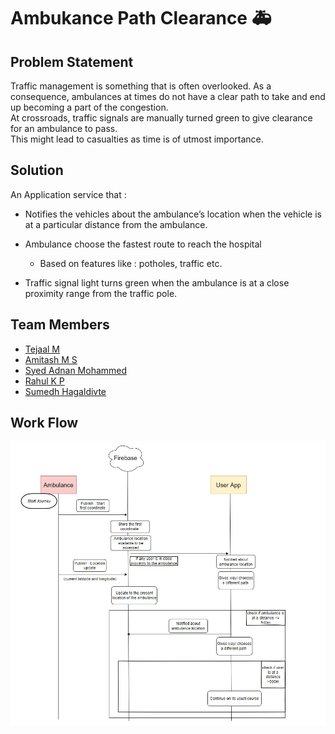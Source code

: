# Ambukance Path Clearance 🚑

##  Problem Statement
Traffic management is something that is often overlooked. 
As a consequence, ambulances at times do not have a clear path to 
take and end up becoming a part of the congestion.  
At crossroads, traffic signals are manually turned green to give clearance for an ambulance to pass.  
This might lead to casualties as time is of utmost importance.

## Solution
An Application service that :

- Notifies the vehicles about the ambulance’s location when the vehicle is at a particular distance from the ambulance.

- Ambulance choose the fastest route to reach the hospital  
    - Based on features like : potholes, traffic etc.
- Traffic signal light turns green when the ambulance is at a close proximity range from the traffic pole. 

## Team Members

- [Tejaal M](https://www.github.com/Rahul-KP) 
- [Amitash M S](https://www.github.com/Rahul-KP) 
- [Syed Adnan Mohammed](https://www.github.com/Rahul-KP) 
- [Rahul K P](https://www.github.com/Rahul-KP) 
- [Sumedh Hagaldivte](https://www.github.com/Rahul-KP) 

## Work Flow

![App Screenshot](images/AmbWorkFlow.jpeg)
